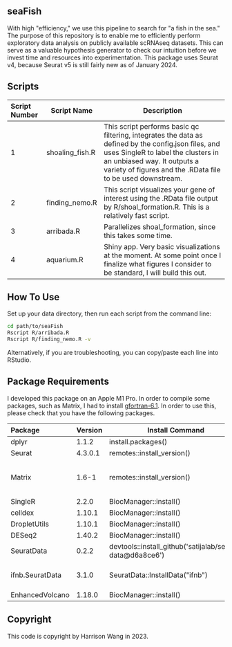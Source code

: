 ## seaFish

With high "efficiency," we use this pipeline to search for "a fish in the sea." The purpose of this repository is to enable me to efficiently perform exploratory data analysis on publicly available scRNAseq datasets. This can serve as a valuable hypothesis generator to check our intuition before we invest time and resources into experimentation. This package uses Seurat v4, because Seurat v5 is still fairly new as of January 2024.


## Scripts

| Script Number | Script Name | Description |
| :------------ | ----------- | ----------- |
| 1 | shoaling\_fish.R | This script performs basic qc filtering, integrates the data as defined by the config.json files,  and uses SingleR to label the clusters in an unbiased way. It outputs a variety of figures and the .RData file to be used downstream. |
| 2 | finding\_nemo.R | This script visualizes your gene of interest using the .RData file output by R/shoal\_formation.R. This is a relatively fast script. |
| 3 | arribada.R | Parallelizes shoal_formation, since this takes some time. |
| 4 | aquarium.R  | Shiny app. Very basic visualizations at the moment. At some point once I finalize what figures I consider to be standard, I will build this out. |

## How To Use

Set up your data directory, then run each script from the command line:

```bash
cd path/to/seaFish
Rscript R/arribada.R
Rscript R/finding_nemo.R -v
```

Alternatively, if you are troubleshooting, you can copy/paste each line into RStudio.

## Package Requirements

I developed this package on an Apple M1 Pro. In order to compile some packages, such as Matrix, I had to install [gfortran-6.1](https://cran.r-project.org/bin/macosx/tools/). In order to use this, please check that you have the following packages.

| Package | Version | Install Command          | Comments |
| :------ | ------- | ------------------------ | -------- |
| dplyr   | 1.1.2   | install.packages()       | |
| Seurat  | 4.3.0.1 | remotes::install_version() | |
| Matrix  | 1.6-1   | remotes::install_version() | This is required for RunUMAP(). Higher versions break the `irlba` package. |
| SingleR | 2.2.0   | BiocManager::install()   | |
| celldex | 1.10.1  | BiocManager::install()   | |
| DropletUtils | 1.10.1 | BiocManager::install() | |
| DESeq2  | 1.40.2  | BiocManager::install()   | |
| SeuratData | 0.2.2 | devtools::install_github('satijalab/seurat-data@d6a8ce6') | |
| ifnb.SeuratData | 3.1.0 | SeuratData::InstallData("ifnb") | If the code exits out, set SeuratData::options(timeout = 240). |
| EnhancedVolcano | 1.18.0 | BiocManager::install() | |


## Copyright

This code is copyright by Harrison Wang in 2023.
